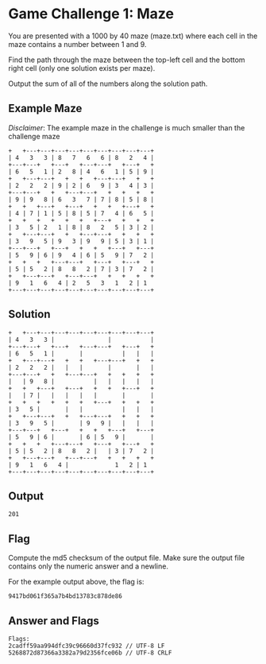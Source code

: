 # Game Challenge 1: Maze

You are presented with a 1000 by 40 maze (maze.txt) where each cell in the maze contains a number between 1 and 9.

Find the path through the maze between the top-left cell and the bottom right cell (only one solution exists per maze).

Output the sum of all of the numbers along the solution path.

## Example Maze
*Disclaimer*: The example maze in the challenge is much smaller than the challenge maze


```
+   +---+---+---+---+---+---+---+---+---+
| 4   3   3 | 8   7   6   6 | 8   2   4 |
+---+---+   +---+   +---+---+   +---+   +
| 6   5   1 | 2   8 | 4   6   1 | 5 | 9 |
+   +---+---+   +   +   +---+---+   +   +
| 2   2   2 | 9 | 2 | 6   9 | 3   4 | 3 |
+---+---+   +   +---+---+   +   +   +   +
| 9 | 9   8 | 6   3   7 | 7 | 8 | 5 | 8 |
+   +   +---+   +---+   +   +   +---+   +
| 4 | 7 | 1 | 5 | 8 | 5 | 7   4 | 6   5 |
+   +   +   +   +   +   +---+   +   +   +
| 3   5 | 2   1 | 8 | 8   2   5 | 3 | 2 |
+   +---+---+   +   +---+---+   +   +   +
| 3   9   5 | 9   3 | 9   9 | 5 | 3 | 1 |
+---+---+   +---+   +   +   +---+   +---+
| 5   9 | 6 | 9   4 | 6 | 5   9 | 7   2 |
+   +   +   +---+---+   +---+   +---+   +
| 5 | 5   2 | 8   8   2 | 7 | 3 | 7   2 |
+   +---+---+   +---+---+   +   +   +   +
| 9   1   6   4 | 2   5   3   1   2 | 1
+---+---+---+---+---+---+---+---+---+---+
```

## Solution

```
+   +---+---+---+---+---+---+---+---+---+
| 4   3   3 |               |           |
+---+---+   +---+   +---+---+   +---+   +
| 6   5   1 |       |           |   |   |
+   +---+---+   +   +   +---+---+   +   +
| 2   2   2 |   |   |       |       |   |
+---+---+   +   +---+---+   +   +   +   +
|   | 9   8 |           |   |   |   |   |
+   +   +---+   +---+   +   +   +---+   +
|   | 7 |   |   |   |   |       |       |
+   +   +   +   +   +   +---+   +   +   +
| 3   5 |       |   |           |   |   |
+   +---+---+   +   +---+---+   +   +   +
| 3   9   5 |       | 9   9 |   |   |   |
+---+---+   +---+   +   +   +---+   +---+
| 5   9 | 6 |       | 6 | 5   9 |       |
+   +   +   +---+---+   +---+   +---+   +
| 5 | 5   2 | 8   8   2 |   | 3 | 7   2 |
+   +---+---+   +---+---+   +   +   +   +
| 9   1   6   4 |             1   2 | 1
+---+---+---+---+---+---+---+---+---+---+
```

## Output

```
201

```


## Flag

Compute the md5 checksum of the output file. Make sure the output file contains only the numeric answer and a newline.

For the example output above, the flag is:

```
9417bd061f365a7b4bd13783c878de86
```

## Answer and Flags
```
Flags:
2cadff59aa994dfc39c96660d37fc932 // UTF-8 LF
5268872d87366a3382a79d2356fce06b // UTF-8 CRLF
```